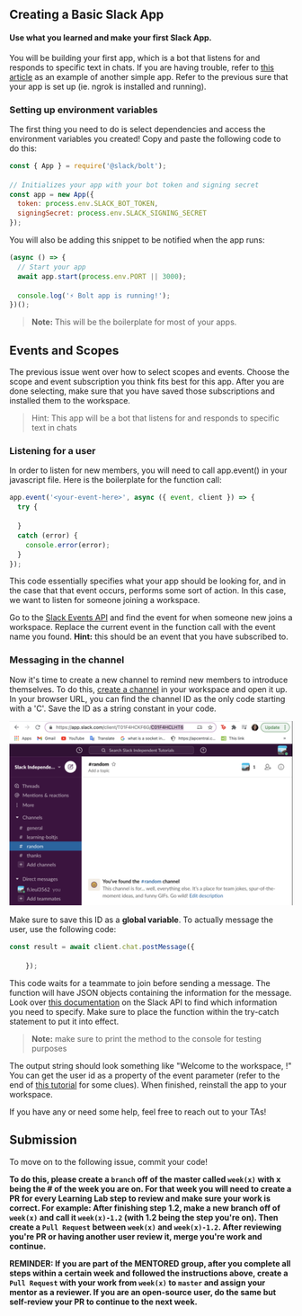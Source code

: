 ## Creating a Basic Slack App

#### Use what you learned and make your first Slack App.

 You will be building your first app, which is a bot that listens for and responds to specific text in chats. If you are having trouble, refer to [this article](https://slack.dev/bolt-js/tutorial/getting-started#:~:text=%20Getting%20started%20with%20Bolt%20for%20JavaScript%20,handled%2C%20it%E2%80%99s%20time%20to%20set%20up...%20More%20%E2%80%A9https://slack.dev/bolt-js/tutorial/getting-started) as an example of another simple app. Refer to the previous sure that your app is set up (ie. ngrok is installed and running).

### Setting up environment variables

The first thing you need to do is select dependencies and access the environment variables you created! Copy and paste the following code to do this:

```javascript
const { App } = require('@slack/bolt');

// Initializes your app with your bot token and signing secret
const app = new App({
  token: process.env.SLACK_BOT_TOKEN,
  signingSecret: process.env.SLACK_SIGNING_SECRET
});
```

You will also be adding this snippet to be notified when the app runs:

```javascript
(async () => {
  // Start your app
  await app.start(process.env.PORT || 3000);

  console.log('⚡️ Bolt app is running!');
})();
```

> **Note:** This will be the boilerplate for most of your apps.



## Events and Scopes

The previous issue went over how to select scopes and events. Choose the scope and event subscription you think fits best for this app. After you are done selecting, make sure that you have saved those subscriptions and installed them to the workspace. 

> Hint: This app will be a bot that listens for and responds to specific text in chats

### Listening for a user

In order to listen for new members, you will need to call app.event() in your javascript file. Here is the boilerplate for the function call:

```javascript
app.event('<your-event-here>', async ({ event, client }) => {
  try {
  
  }
  catch (error) {
    console.error(error);
  }
});
```

This code essentially specifies what your app should be looking for, and in the case that that event occurs, performs some sort of action.  In this case, we want to listen for someone joining a workspace. 

Go to the [Slack Events API](https://api.slack.com/events) and find the event for when someone new joins a workspace. Replace the current event in the function call with the event name you found. **Hint:** this should be an event that you have subscribed to.

### Messaging in the channel

Now it's time to create a new channel to remind new members to introduce themselves. To do this, [create a channel](https://slack.com/help/articles/201402297-Create-a-channel) in your workspace and open it up. In your browser URL, you can find the channel ID as the only code starting with a 'C'. Save the ID as a string constant in your code. 

![Finding a channel's id](./Gifs_Images/channel-id.png)

Make sure to save this ID as a **global variable**. To actually message the user, use the following code:

```javascript
const result = await client.chat.postMessage({
      
    });
```

This code waits for a teammate to join before sending a message. The function will have JSON objects containing the information for the message. Look over [this documentation](https://api.slack.com/methods/chat.postMessage) on the Slack API to find which information you need to specify. Make sure to place the function within the try-catch statement to put it into effect.

> **Note:** make sure to print the method to the console for testing purposes

The output string should look something like "Welcome to the workspace, !" You can get the user id as a property of the event parameter (refer to the end of [this tutorial](https://slack.dev/bolt-js/tutorial/getting-started#:~:text=%20Getting%20started%20with%20Bolt%20for%20JavaScript%20,handled%2C%20it%E2%80%99s%20time%20to%20set%20up...%20More%20%E2%80%A9http) for some clues). When finished, reinstall the app to your workspace. 

If you have any or need some help, feel free to reach out to your TAs!

## Submission

To move on to the following issue, commit your code! 

**To do this, please create a `branch` off of the master called `week(x)` with x being the # of the week you are on. For that week you will need to create a PR for every Learning Lab step to review and make sure your work is correct. For example: After finishing step 1.2, make a new branch off of `week(x)` and call it `week(x)-1.2` (with 1.2 being the step you're on). Then create a `Pull Request` between `week(x)` and `week(x)-1.2`. After reviewing you're PR or having another user review it, merge you're work and continue.**

**REMINDER: If you are part of the MENTORED group, after you complete all steps within a certain week and followed the instructions above, create a `Pull Request` with your work from `week(x)` to `master` and assign your mentor as a reviewer. If you are an open-source user, do the same but self-review your PR to continue to the next week.**
